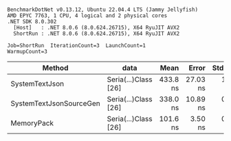 ```

BenchmarkDotNet v0.13.12, Ubuntu 22.04.4 LTS (Jammy Jellyfish)
AMD EPYC 7763, 1 CPU, 4 logical and 2 physical cores
.NET SDK 8.0.302
  [Host]   : .NET 8.0.6 (8.0.624.26715), X64 RyuJIT AVX2
  ShortRun : .NET 8.0.6 (8.0.624.26715), X64 RyuJIT AVX2

Job=ShortRun  IterationCount=3  LaunchCount=1  
WarmupCount=3  

```
| Method                  | data                 | Mean     | Error    | StdDev  | Min      | Max      | Gen0   | Allocated |
|------------------------ |--------------------- |---------:|---------:|--------:|---------:|---------:|-------:|----------:|
| SystemTextJson          | Seria(...)Class [26] | 433.8 ns | 27.03 ns | 1.48 ns | 432.3 ns | 435.3 ns | 0.0038 |     328 B |
| SystemTextJsonSourceGen | Seria(...)Class [26] | 338.0 ns | 10.89 ns | 0.60 ns | 337.5 ns | 338.6 ns | 0.0043 |     368 B |
| MemoryPack              | Seria(...)Class [26] | 101.6 ns |  3.50 ns | 0.19 ns | 101.4 ns | 101.7 ns | 0.0014 |     128 B |
